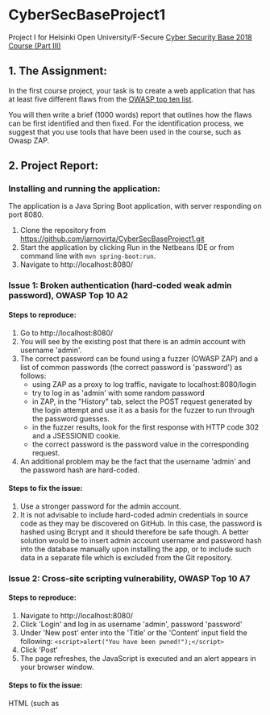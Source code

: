 # CyberSecBaseProject1

Project I for Helsinki Open University/F-Secure [ Cyber Security Base 2018 Course (Part III)](https://cybersecuritybase.mooc.fi/project/)

## 1. The Assignment:

In the first course project, your task is to create a web application that has at least five different flaws from the [OWASP top ten list](https://www.owasp.org/images/7/72/OWASP_Top_10-2017_%28en%29.pdf.pdf). 

You will then write a brief (1000 words) report that outlines how the flaws can be first identified and then fixed. For the identification process, we suggest that you use tools that have been used in the course, such as Owasp ZAP. 


## 2. Project Report:
### Installing and running the application:

The application is a Java Spring Boot application, with server responding on port 8080.
1. Clone the repository from https://github.com/jarnovirta/CyberSecBaseProject1.git
2. Start the application by clicking Run in the Netbeans IDE or from command line with `mvn spring-boot:run`. 
3. Navigate to http://localhost:8080/


### Issue 1: Broken authentication (hard-coded weak admin password), OWASP Top 10 A2
#### Steps to reproduce:

1. Go to http://localhost:8080/
2. You will see by the existing post that there is an admin account with username 'admin'.
3. The correct password can be found using a fuzzer (OWASP ZAP) and a list of common passwords (the correct password is 'password') as follows:
    - using ZAP as a proxy to log traffic, navigate to localhost:8080/login
    - try to log in as 'admin' with some random password
    - in ZAP, in the "History" tab, select the POST request generated by the login attempt and use it as a basis for the fuzzer to run through the password guesses. 
    - in the fuzzer results, look for the first response with HTTP code 302 and a JSESSIONID cookie.
    - the correct password is the password value in the corresponding request. 
4. An additional problem may be the fact that the username 'admin' and the
password hash are hard-coded. 

#### Steps to fix the issue:

1. Use a stronger password for the admin account.
2. It is not advisable to include hard-coded admin credentials in source code as they may be discovered on GitHub. In this case, the password is hashed using Bcrypt and it should therefore be safe though. A better solution would be to insert admin account username and password hash into the database manually upon installing the app, or to include such data in a separate file which is excluded from the Git repository.


### Issue 2: Cross-site scripting vulnerability, OWASP Top 10 A7
#### Steps to reproduce:

1. Navigate to http://localhost:8080/
2. Click 'Login' and log in as username 'admin', password 'password'
3. Under 'New post' enter into the 'Title' or the 'Content' input field the following:
      `<script>alert("You have been pwned!");</script>`
4. Click 'Post'
5. The page refreshes, the JavaScript is executed and an alert appears in your
browser window. 

#### Steps to fix the issue: 

HTML (such as <script> tags) needs to be escaped in the app's web views when rendering user provided content. 

Most view template frameworks provide tools for escaping HTML in rendered data.

In my project, with JSP's, the fix would be as follows:
1. Open webapp/WEB-INF/jsp/forum.jsp
2. Replace `${post.title}` and `${post.content}` with `<c:out value="${post.title}" />`
and `<c:out value="${post.content}" />`


### Issue 3: Broken access control (user can delete another user's post), OWASP Top 10 A5
#### Steps to reproduce:

1. Open your browser's developer tools view (/console) and the "Network" tab.
2. Navigate to localhost:8080/ and click on "Login"
3. Log in as 'kevinmitnick', password '123456'
4. Add a post. A 'Delete' button is shown next to Kevin's new post, not next to the Admin's post. Kevin is not an admin.
5. Open an HTTP request in the developer tools / network tab and copy the value of the JSESSIONID session cookie.
6. Using an application for generating HTTP requests (I use the ARC add-on in Chrome), make a POST request to localhost:8080/posts/delete (it should be delete but I took a shortcut because a DELETE request would require using an AJAX request which would require tinkering with the CSRF token...). Set header `"content-type"` to `"application/x-www-form-urlencoded"`. In request body, set parameter "id" to 1 (`"id=1"`).
7. Refresh your browser view. Kevin was able to delete a post by user 'admin'.

#### Steps to fix the issue:

Access should be controlled on the server side. The way to fix the issue would be to check in PostController.java that the post to be deleted was made by the user deleting it or the user is an admin user. Never trust requests or data coming from the user but instead apply the necessary controls on the server side!


### Issue 4: SQL injection, OWASP Top 10 A1
#### Steps to reproduce:

1. Go to localhost:8080/frontPage
2. Enter the following into the 'Search for' input field:
    `'; DROP TABLE accounts; --`
3. Click 'Search'
4. The ACCOUNTS table has been deleted from database and you cannot log in (username 'admin', password 'password')

#### Steps to fix the issue:

Do not ever concatenate an SQL query string! Always use parameterized queries. They allow for a separation of commands and user input so that the latter cannot be interpreted as commands by the database engine. In my code I use basic Java JDBC code with concatenated query strings. The code could be fixed by using [java.sql.PreparedStatement](https://docs.oracle.com/javase/tutorial/jdbc/basics/prepared.html)

Basically any library or framework will have standard query methods which allow you to prevent this vulnerability. It was actually quite a lot of work to include this vulnerability as the Spring Boot framework uses by default the Hibernate JPA library and it does not seem to allow multiple SQL (or rather JPQL) statements to be run at once, separated by a semicolon. That's why I used basic JDBC instead of JPA. What is possible to do with Hibernate, though, is to inject malicious SQL such as `' OR 1=1`into a SELECT query to get too many results from the database as long as the injection is a single JPQL statement. I wanted to go for the nuclear option of DROP TABLE, though.


### Issue 5: Insufficient logging, OWASP Top 10 A10

My application very little logging and the log is not saved to a file. It would be impossible to know if the site has been hacked, when, how, by whom and what the resulting damage might be. Also, any non-intentional problems which might be due to bugs or misconfigurations, would not be easily spotted. 

#### Steps to fix the issue:

1. Configure sufficient logs to be written to a file. In Spring Boot this can be done by adding the logging.file property to the application.properties file ([instructions](https://docs.spring.io/spring-boot/docs/current/reference/html/boot-features-logging.html)
under 'File output')
2. Configure sufficient logging levels. For Spring Boot see for example the instructions [here](https://stackoverflow.com/questions/20485059/spring-boot-how-can-i-set-the-logging-level-with-application-properties)
3. Configure logs to include information on incoming HTTP requests. With Spring this is best done by configuring an interceptor to intercept all incoming requests. See for example [here](https://www.baeldung.com/spring-http-logging).

In my project, adding these configurations to application.properties would be a start:
```
logging.level.org.springframework.web=ERROR  
logging.level.com.cybersec.cybersec_project1=DEBUG  
logging.pattern.console= %d{yyyy-MM-dd HH:mm:ss} - %msg%n  
logging.pattern.file= %d{yyyy-MM-dd HH:mm:ss} [%thread] %-5level %logger{36} - %msg%n  
logging.file=logs/application.log 
```

